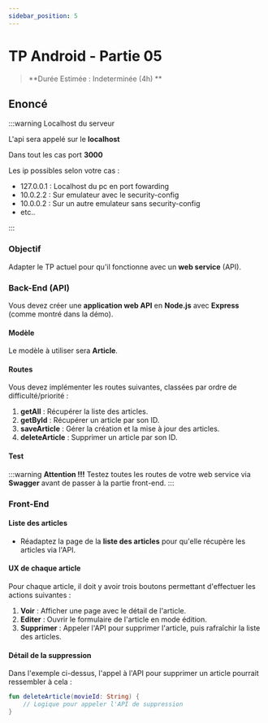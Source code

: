 ```yaml
---
sidebar_position: 5
---
```


# TP Android - Partie 05

> **Durée Estimée : Indeterminée (4h) **

## Enoncé

:::warning Localhost du serveur

L'api sera appelé sur le **localhost**

Dans tout les cas port **3000**

Les ip possibles selon votre cas :

- 127.0.0.1 : Localhost du pc en port fowarding
- 10.0.2.2 : Sur emulateur avec le security-config 
- 10.0.0.2 : Sur un autre emulateur sans security-config
- etc..

:::

### Objectif

Adapter le TP actuel pour qu'il fonctionne avec un **web service** (API).

### Back-End (API)

Vous devez créer une **application web API** en **Node.js** avec **Express** (comme montré dans la démo).

#### Modèle

Le modèle à utiliser sera **Article**.

#### Routes

Vous devez implémenter les routes suivantes, classées par ordre de difficulté/priorité :

1. **getAll** : Récupérer la liste des articles.
2. **getById** : Récupérer un article par son ID.
3. **saveArticle** : Gérer la création et la mise à jour des articles.
4. **deleteArticle** : Supprimer un article par son ID.

#### Test

:::warning **Attention !!!** 
Testez toutes les routes de votre web service via **Swagger** avant de passer à la partie front-end.
:::

### Front-End

#### Liste des articles

- Réadaptez la page de la **liste des articles** pour qu'elle récupère les articles via l'API.

#### UX de chaque article

Pour chaque article, il doit y avoir trois boutons permettant d'effectuer les actions suivantes :

1. **Voir** : Afficher une page avec le détail de l'article.
2. **Editer** : Ouvrir le formulaire de l'article en mode édition.
3. **Supprimer** : Appeler l'API pour supprimer l'article, puis rafraîchir la liste des articles.

#### Détail de la suppression

Dans l'exemple ci-dessus, l'appel à l'API pour supprimer un article pourrait ressembler à cela :

```kotlin
fun deleteArticle(movieId: String) {
    // Logique pour appeler l'API de suppression
}

